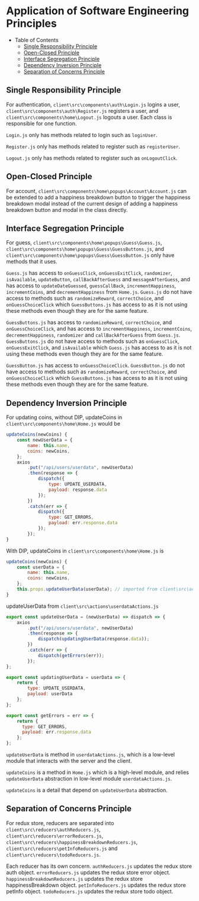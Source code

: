 # Application of Software Engineering Principles

- Table of Contents
  - [Single Responsibility Principle](#single-responsibility-principle)
  - [Open-Closed Principle](#open-closed-principle)
  - [Interface Segregation Principle](#interface-segregation-principle)
  - [Dependency Inversion Principle](#dependency-inversion-principle)
  - [Separation of Concerns Principle](#separation-of-concerns-principle)
  
## Single Responsibility Principle

For authentication, `client\src\components\auth\Login.js` logins a user, `client\src\components\auth\Register.js` registers a user, and `client\src\components\home\Logout.js` logouts a user. Each class is responsible for one function.

`Login.js` only has methods related to login such as `loginUser`.

`Register.js` only has methods related to register such as `registerUser`.

`Logout.js` only has methods related to register such as `onLogoutClick`.

## Open-Closed Principle

For account, `client\src\components\home\popups\Account\Account.js` can be extended to add a happiness breakdown button to trigger the happiness breakdown modal instead of the current design of adding a happiness breakdown button and modal in the class directly.

## Interface Segregation Principle

For guess, `client\src\components\home\popups\Guess\Guess.js`, `client\src\components\home\popups\Guess\GuessButtons.js`, and `client\src\components\home\popups\Guess\GuessButton.js` only have methods that it uses.

`Guess.js` has access to `onGuessClick`, `onGuessExitClick`, `randomizer`, `isAvailable`, `updateButton`, `callBackAfterGuess` and `messageAfterGuess`, and has access to `updateDateGuessed`, `guessCallBack`, `incrementHappiness`, `incrementCoins`, and `decrementHappiness` from `Home.js`. `Guess.js` do not have access to methods such as `randomizeReward`, `correctChoice`, and `onGuessChoiceClick` which `GuessButtons.js` has access to as it is not using these methods even though they are for the same feature.

`GuessButtons.js` has access to `randomizeReward`, `correctChoice`, and `onGuessChoiceClick`, and has access to `incrementHappiness`, `incrementCoins`, `decrementHappiness`, `randomizer` and `callBackAfterGuess` from `Guess.js`. `GuessButtons.js` do not have access to methods such as `onGuessClick`, `onGuessExitClick`, and `isAvailable` which `Guess.js` has access to as it is not using these methods even though they are for the same feature.

`GuessButton.js` has access to `onGuessChoiceClick`. `GuessButton.js` do not have access to methods such as `randomizeReward`, `correctChoice`, and `onGuessChoiceClick` which `GuessButtons.js` has access to as it is not using these methods even though they are for the same feature.

## Dependency Inversion Principle

For updating coins, without DIP, updateCoins in `client\src\components\home\Home.js` would be

```javascript
updateCoins(newCoins) {
    const newUserData = {
        name: this.name,
        coins: newCoins,
    };
    axios
        .put("/api/users/userdata", newUserData)
        .then(response => {
            dispatch({
                type: UPDATE_USERDATA,
                payload: response.data
            });
        })
        .catch(err => {
            dispatch({
                type: GET_ERRORS,
                payload: err.response.data
            });
        });
}
```

With DIP, updateCoins in `client\src\components\home\Home.js` is

```javascript
updateCoins(newCoins) {
    const userData = {
        name: this.name,
        coins: newCoins,
    };
    this.props.updateUserData(userData); // imported from client\src\actions\userdataActions.js
}
```

updateUserData from `client\src\actions\userdataActions.js`

```javascript
export const updateUserData = (newUserData) => dispatch => {
    axios
        .put("/api/users/userdata", newUserData)
        .then(response => {
            dispatch(updatingUserData(response.data));
        })
        .catch(err => {
            dispatch(getErrors(err));
        });
};

export const updatingUserData = userData => {
    return {
        type: UPDATE_USERDATA,
        payload: userData
    };
};

export const getErrors = err => {
    return {
      type: GET_ERRORS,
      payload: err.response.data
    };
};
```

`updateUserData` is method in `userdataActions.js`, which is a low-level module that interacts with the server and the client.

`updateCoins` is a method in `Home.js` which is a high-level module, and relies `updateUserData` abstraction in low-level module `userdataActions.js`.

`updateCoins` is a detail that depend on `updateUserData` abstraction.

## Separation of Concerns Principle

For redux store, reducers are separated into `client\src\reducers\authReducers.js`, `client\src\reducers\errorReducers.js`, `client\src\reducers\happinessBreakdownReducers.js`, `client\src\reducers\petInfoReducers.js` and `client\src\reducers\todoReducers.js`. 

Each reducer has its own concern. `authReducers.js` updates the redux store auth object. `errorReducers.js` updates the redux store error object. `happinessBreakdownReducers.js` updates the redux store happinessBreakdown object. `petInfoReducers.js` updates the redux store petInfo object. `todoReducers.js` updates the redux store todo object.
